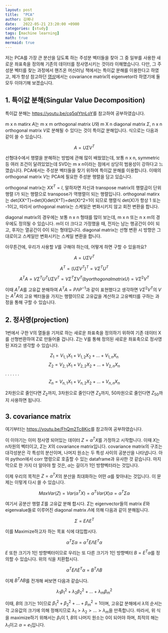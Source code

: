 ```yaml
---
layout: post
title:  "PCA"
author: 김예나
date:   2022-05-21 23:20:00 +0900
categories: [study]
tags: [machine learning]
math: true
mermaid: true
---
```



저는 PCA를 가장 큰 분산을 담도록 하는 주성분 벡터들을 찾아 그 중 일부를 사용한 새로운 좌표축을 정의해 기존의 데이터를 정사영시키는 것이라 이해했습니다. 다만, 그 주성분 벡터를 찾는 과정에서 핸즈온 머신러닝 책에서는 특이값 분해를 이용한다고 하였고, 제가 항상 참고하던 [영상]에서는 covariance matrix의 eigenvetor라 하였기에 둘 모두 이야기해 보겠습니다.


## 1\. 특이값 분해(Singular Value Decomposition)


특이값 분해는 <https://youtu.be/cq5qlYtnLoY>를 참고하여 공부하였습니다.


m x n matirx $A$는 m x m orthogonal matrix $U$와 m X n diagonal matrix $\Sigma$, n x n orthogonal matrix $V$로 분해될 수 있다는 것이 특이값 분해입니다. 식으로는 다음과 같이 쓸 수 있습니다.


$$A = U\Sigma V^T$$


선형대수에서 행렬을 분해하는 방법에 관해 많이 배웠었는데, 보통 n x n, symmetric 등 여러 조건이 달려있었는데 SVD는 m x n이라는 점에서 상당히 범용성이 강하다고 느꼈습니다. PCA에서는 주성분 벡터들을 찾기 위하여 특이값 분해를 이용합니다. 이때의 orthogonal matrix $V$는 PCA에 필요한 주성분 행렬을 담고 있습니다.


orthogonal matrix는 $XX^T=I$, 말하자면 자신과 transpose matrix의 행렬곱이 단위행렬 I가 되는 행렬으로 transpose가 역행렬이 되는 행렬입니다. orthogonal matirx는 det(XX^T)=det(X)det(X^T)=det(X)^2=1이 되므로 행렬식 det(X)가 항상 1 또는 -1이고, 따라서 orthogonal matrix는 스케일은 변화시키지 않고 회전 변환을 합니다.


diagonal matrix의 경우에는 보통 n x n 형태를 많이 보는데, m x n 또는 n x m의 경우에도 정의될 수 있습니다. m이 더 크다고 가정했을 때, 전자는 남는 행공간이 0이 되고, 후자는 열공간이 0이 되는 형태입니다. diagonal matrix는 선형 변환 시 방향은 그대로이고 스케일만 변화시키는 스케일 변환을 합니다.


아무튼간에, 우리가 사용할 $V$를 구해야 하는데, 어떻게 하면 구할 수 있을까요?


$$A=U\Sigma V^T$$


$$A^T=(U\Sigma V^T)^T=V\Sigma^TU^T$$


$$A^TA=V\Sigma^T U^T U\Sigma V^T=V\Sigma^T \Sigma V^T(by orthogonal matrix U)=V\Sigma^2 V^T$$


이때 $A^TA$를 고유값 분해하여 $A^TA=P\Lambda P^{-1}$과 같이 표현했다고 생각하면 $V\Sigma^2 V^T$의 $V$는 $A^TA$의 고유 벡터들을 가지는 행렬이므로 고유값을 계산하고 고유벡터를 구하는 과정을 통해 구할 수 있습니다.


## 2\. 정사영(projection)


1번에서 구한 V의 열들을 기저로 하는 새로운 좌표축을 정의하기 위하여 기존 데이터 X를 선형번환하여 Z로 만들어줄 겁니다. Z는 V를 통해 정의된 새로운 좌표축으로 정사영된 X라고 생각할 수 있습니다.


$$Z_1 = V_{1, 1}X_1 + V_{1, 2}X_2 + ... + V_{1, n}X_n$$
$$Z_2 = V_{2, 1}X_1 + V_{2, 2}X_2 + ... + V_{2, n}X_n$$
.                                .
.                                .
.                                .
$$Z_n = V_{n, 1}X_1 + V_{n, 2}X_2 + ... + V_{n, n}X_n$$


2차원으로 줄인다면 $Z_2$까지, 3차원으로 줄인다면 $Z_3$까지, 50차원으로 줄인다면 $Z_50$까지 사용하면 됩니다.


## 3\. covariance matrix


여기부터는 <https://youtu.be/FhQm2Tc8Kic>를 참고하여 공부하였습니다.


이 이야기는 이미 정사영 되어있는 데이터 $Z=\alpha^T X$를 가정하고 시작합니다. 이때 $X$는 n차원의 벡터이고, $\Sigma$는 $X$의 covariance matrix입니다. covariance matrix의 구조는 대각성분은 각 특성의 분산이며, 나머지 원소는 두 특성 사이의 공분산을 나타냅니다. 아마 python에서 corr 명령으로 호출할 수 있는 dataframe과 유사한 것 같습니다. 마지막으로 한 가지 더 알아야 할 것은, $\alpha$는 길이가 1인 방향벡터라는 것입니다.


이제 우리의 목적은 $Z=\alpha^T X$의 분산을 최대화하는 어떤 $\alpha$를 찾아내는 것입니다. 이 문제는 이렇게 다시 쓸 수 있습니다.


$$Max Var(Z)=Var(\alpha^T X)=\alpha^T Var(X) \alpha=\alpha^T \Sigma \alpha$$


여기서 공분산 행렬 $\Sigma$를 고유값 분해 합시다. $\Sigma$는 eigenvector들의 matrix $E$와 eigenvalue들로 이루어진 diagonal matrix $\Lambda$에 의해 다음과 같이 분해됩니다.


$$\Sigma=E\Lambda E^T$$


이를 Maximize하고자 하는 목표 식에 대입합시다.


$$\alpha^T \Sigma \alpha=\alpha^T E\Lambda E^T \alpha$$


$E$ 또한 크기가 1인 방향벡터이므로 우리는 또 다른 크기가 1인 방향벡터 $B=E^T\alpha$를 정의할 수 있습니다. 위의 식을 치환합시다.


$$\alpha^T E\Lambda E^T \alpha=B^T\Lambda B$$


이제 $B^T\Lambda B$를 전개해 써보면 다음과 같습니다.


$$\lambda_1\beta_1^2+\lambda_2\beta_2^2+...+\lambda_m\beta_m^2$$


이때, $B$의 크기는 1이므로 $\beta_1^2+\beta_2^2+...+\beta_m^2=1$이며, 고유값 분해에서 $\lambda$의 순서는 각 고유값의 크기에 의해 정해지므로 $\lambda_1>\lambda_2>...>\lambda_m$을 만족합니다. 따라서, 위 식을 maximize하기 위해서는 $\beta_1$이 1, $B$의 나머지 원소는 0이 되어야 하며, 최적의 해는 $\lambda_1$이고 $\alpha=e_1$입니다.


[영상]:https://youtu.be/FhQm2Tc8Kic